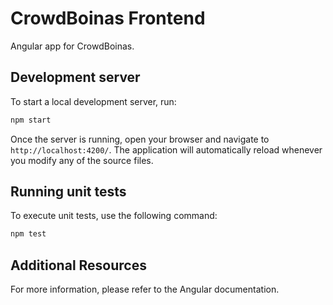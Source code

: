 # CrowdBoinas Frontend

Angular app for CrowdBoinas.

## Development server

To start a local development server, run:

```bash
npm start
```

Once the server is running, open your browser and navigate to `http://localhost:4200/`. The application will automatically reload whenever you modify any of the source files.

## Running unit tests

To execute unit tests, use the following command:

```bash
npm test
```

## Additional Resources

For more information, please refer to the Angular documentation.
